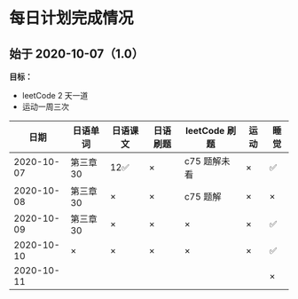 
# 每日计划完成情况

## 始于 2020-10-07（1.0）
**目标：**
- leetCode 2 天一道
- 运动一周三次  

| 日期       | 日语单词  | 日语课文 | 日语刷题 | leetCode 刷题 | 运动 | 睡觉 |
|------------|-----------|----------|----------|---------------|------|------|
| 2020-10-07 | 第三章 30 | 12✅      | ×        | c75 题解未看  | ×    | ✅    |
| 2020-10-08 | 第三章 30 | ×        | ×        | c75 题解      | ×    | ×    |
| 2020-10-09 | 第三章 30 | ×        | ×        | ×             | ×    | ✅    |
| 2020-10-10 | ×         | ×        | ×        | ×             | ×    | ✅    |
| 2020-10-11 |           |          |          |               |      | ×    |


